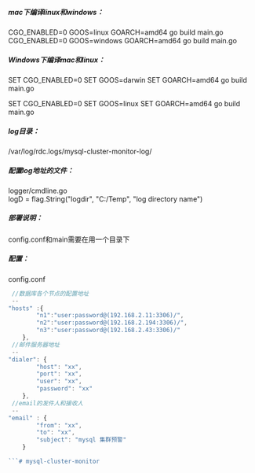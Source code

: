 ##### mac下编译linux和windows：
CGO_ENABLED=0 GOOS=linux GOARCH=amd64 go build main.go
CGO_ENABLED=0 GOOS=windows GOARCH=amd64 go build main.go

##### Windows下编译mac和linux：

SET CGO_ENABLED=0
SET GOOS=darwin
SET GOARCH=amd64
go build main.go

SET CGO_ENABLED=0
SET GOOS=linux
SET GOARCH=amd64
go build main.go

##### log目录：
/var/log/rdc.logs/mysql-cluster-monitor-log/

##### 配置log地址的文件：
logger/cmdline.go	
logD = flag.String("logdir", "C:/Temp", "log directory name")

##### 部署说明：
config.conf和main需要在用一个目录下

##### 配置：
config.conf

```js
 //数据库各个节点的配置地址
 --
"hosts" :{ 
        "n1":"user:password@(192.168.2.11:3306)/",
        "n2":"user:password@(192.168.2.194:3306)/",
        "n3":"user:password@(192.168.2.43:3306)/"
    },
 //邮件服务器地址
 --
"dialer": {
        "host": "xx",
        "port": "xx",
        "user": "xx",
        "password": "xx"
    },
 //email的发件人和接收人
 --
"email" : {
        "from": "xx",
        "to": "xx",
        "subject": "mysql 集群预警"
    }

```# mysql-cluster-monitor
